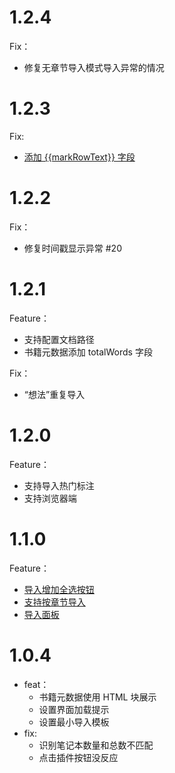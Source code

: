 # 1.2.4
Fix：
- 修复无章节导入模式导入异常的情况

# 1.2.3
Fix: 
- [添加 {{markRowText}} 字段](https://github.com/mdzz2048/siyuan-plugin-weread/issues/24)

# 1.2.2
Fix：
- 修复时间戳显示异常 #20

# 1.2.1
Feature：
- 支持配置文档路径
- 书籍元数据添加 totalWords 字段

Fix：
- “想法”重复导入

# 1.2.0
Feature：
- 支持导入热门标注
- 支持浏览器端

# 1.1.0
Feature：
- [导入增加全选按钮](https://github.com/mdzz2048/siyuan-plugin-weread/issues/1)
- [支持按章节导入](https://github.com/mdzz2048/siyuan-plugin-weread/issues/6)
- [导入面板](https://github.com/mdzz2048/siyuan-plugin-weread/issues/8)

# 1.0.4
- feat：
  - 书籍元数据使用 HTML 块展示
  - 设置界面加载提示
  - 设置最小导入模板
- fix: 
  - 识别笔记本数量和总数不匹配
  - 点击插件按钮没反应
